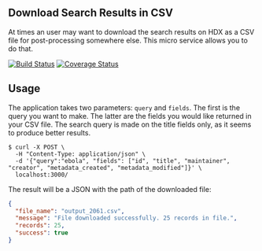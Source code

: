 ## Download Search Results in CSV
At times an user may want to download the search results on HDX as a CSV file for post-processing somewhere else. This micro service allows you to do that.

[![Build Status](https://travis-ci.org/luiscape/hdx-monitor-download-search.svg)](https://travis-ci.org/luiscape/hdx-monitor-download-search) [![Coverage Status](https://coveralls.io/repos/luiscape/hdx-monitor-download-search/badge.svg?branch=master&service=github)](https://coveralls.io/github/luiscape/hdx-monitor-download-search?branch=master)

## Usage
The application takes two parameters: `query` and `fields`. The first is the query you want to make. The latter are the fields you would like returned in your CSV file. The search query is made on the title fields only, as it seems to produce better results.

```shell
$ curl -X POST \
  -H "Content-Type: application/json" \
  -d '{"query":"ebola", "fields": ["id", "title", "maintainer", "creator", "metadata_created", "metadata_modified"]}' \
  localhost:3000/
```

The result will be a JSON with the path of the downloaded file:
```json
{
  "file_name": "output_2061.csv",
  "message": "File downloaded successfully. 25 records in file.",
  "records": 25,
  "success": true
}
```
